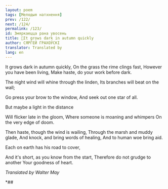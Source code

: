 ```yaml
---
layout: poem
tags: [Мелодыя натхнення]
prev: /122/
next: /124/
permalink: /123/
id: Змяркаецца рана увосень
title: 🚧It grows dark in autumn quickly
author: СЯРГЕЙ ГРАХОЎСКІ
translator: Translated by 
lang: en
---
```



 
It grows dark in autumn quickly, On the grass the rime clings fast, However you have been living, Make haste, do your work before dark.

The night wind will whine through the linden, Its branches will beat on the wall;

Go press your brow to the window, And seek out one star of all.

But maybe a light in the distance

Will flicker late in the gloom, Where someone is moaning and whimpers On the very edge of doom.

Then haste, though the wind is wailing, Through the marsh and muddy glade, And knock, and bring words of healing, And  to human woe bring aid.

Each on earth has his road to cover,

And it's short, as you know from the start, Therefore do not grudge to another Your goodness of heart.

_Translated by Walter May_

*##
